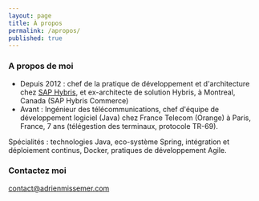```yaml
---
layout: page
title: À propos
permalink: /apropos/
published: true
---
```


### A propos de moi

* Depuis 2012 : chef de la pratique de développement et d'architecture chez [SAP Hybris](http://www.hybris.com/fr/), et ex-architecte de solution Hybris, à Montreal, Canada (SAP Hybris Commerce)
* Avant : Ingénieur des télécommunications, chef d'équipe de développement logiciel (Java) chez France Telecom (Orange) à Paris, France, 7 ans (télégestion des terminaux, protocole TR-69).

Spécialités : technologies Java, eco-système Spring, intégration et déploiement continus, Docker, pratiques de développement Agile.

### Contactez moi

[contact@adrienmissemer.com](mailto:contact@adrienmissemer.com)
